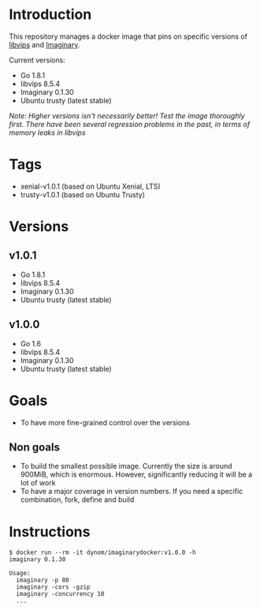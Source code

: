 # Introduction
This repository manages a docker image that pins on specific versions of [libvips](https://github.com/jcupitt/libvips) and [Imaginary](https://github.com/h2non/imaginary).

Current versions:
* Go 1.8.1
* libvips 8.5.4
* Imaginary 0.1.30
* Ubuntu trusty (latest stable)

_Note: Higher versions isn't necessarily better! Test the image thoroughly first. There have been several regression problems in the past, in terms of memory leaks in libvips_

# Tags
* xenial-v1.0.1 (based on Ubuntu Xenial, LTS)
* trusty-v1.0.1 (based on Ubuntu Trusty)

# Versions
## v1.0.1
* Go 1.8.1
* libvips 8.5.4
* Imaginary 0.1.30
* Ubuntu trusty (latest stable)

## v1.0.0
* Go 1.6
* libvips 8.5.4
* Imaginary 0.1.30
* Ubuntu trusty (latest stable)

# Goals
* To have more fine-grained control over the versions

## Non goals
* To build the smallest possible image. Currently the size is around 900MiB, which is enormous. However, significantly reducing it will be a lot of work
* To have a major coverage in version numbers. If you need a specific combination, fork, define and build


# Instructions

```
$ docker run --rm -it dynom/imaginarydocker:v1.0.0 -h
imaginary 0.1.30

Usage:
  imaginary -p 80
  imaginary -cors -gzip
  imaginary -concurrency 10
  ...
```